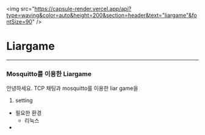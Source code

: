 <img src="https://capsule-render.vercel.app/api?type=waving&color=auto&height=200&section=header&text="liargame"&fontSize=90" />

# Liargame
---
### Mosquitto를 이용한 Liargame
안녕하세요. TCP 채팅과 mosquitto를 이용한 liar game을 
1. setting
- 필요한 환경
    - 리눅스
- 
